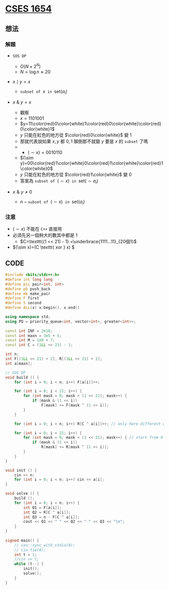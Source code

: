 # [CSES 1654](https://cses.fi/problemset/task/1654)

## 想法

### 解題

- $\texttt{SOS DP}$
  - $O(N\times 2^N)$
  - $N=\log n \approx 20$
- $x \mid y = x$
  - $\texttt{subset of } x \texttt{ in } \text{set}(a_i)$
- $x$ & $y = x$
  - 觀察
  - $x=1101001$
  - $y=11\color{red}0\color{white}1\color{red}0\color{white}\color{red}0\color{white}1$
  - $y$ 只能在紅色的地方從 $\color{red}0\color{white}$ 變 $1$
  - 那就代表說如果 $x,y$ 都 $0,1$ 顛倒那不就變 $y$ 要是 $x$ 的 $\texttt{subset}$ 了嗎
  - - $(\sim x)=0010110$
  - $(\sim y)=00\color{red}1\color{white}0\color{red}1\color{white}\color{red}1\color{white}0$  
  - $y$ 只能在紅色的地方從 $\color{red}1\color{white}$ 變 $0$
  - 答案為 $\texttt{subset of } (\sim x) \texttt{ in } \text{set}(\sim a_i)$
  
- $x \mathrel{\&} y \neq 0$
  - $n-\texttt{subset of } (\sim x) \texttt{ in } \text{set}(a_i)$

### 注意

- $(\sim x)$ 不能在 $\texttt{C++}$ 直接用
- 必須先另一個夠大的數其中都是 $1$
  - $C=\texttt{(1 << 21) - 1} =\underbrace{1111...11}_{20個1}$
- $(\sim x)=(C \texttt{ xor } x) $

## CODE

```cpp
#include <bits/stdc++.h>
#define int long long
#define pii pair<int, int>
#define pb push_back
#define mk make_pair
#define F first
#define S second
#define ALL(x) x.begin(), x.end()

using namespace std;
using PQ = priority_queue<int, vector<int>, greater<int>>;
 
const int INF = 2e18;
const int maxn = 3e5 + 5;
const int M = 1e9 + 7;
const int C = (1LL << 21) - 1;

int n;
int F[(1LL << 21) + 2], R[(1LL << 21) + 2];
int a[maxn];

// SOS DP
void build () {
    for (int i = 0; i < n; i++) F[a[i]]++;

    for (int i = 0; i < 21; i++) {
        for (int mask = 0; mask < (1 << 21); mask++) {
            if (mask & (1 << i))
                F[mask] += F[mask ^ (1 << i)];
        }
    }

    for (int i = 0; i < n; i++) R[C ^ a[i]]++; // only here different with F

    for (int i = 0; i < 21; i++) {
        for (int mask = 0; mask < (1 << 21); mask++) { // start from 0
            if (mask & (1 << i))
                R[mask] += R[mask ^ (1 << i)];
        }
    }
}

void init () {
    cin >> n;
    for (int i = 0; i < n; i++) cin >> a[i];
}

void solve () {
    build ();
    for (int i = 0; i < n; i++) {
        int Q1 = F[a[i]];
        int Q2 = R[C ^ a[i]];
        int Q3 = n - F[C ^ a[i]];
        cout << Q1 << " " << Q2 << " " << Q3 << "\n";
    }
} 
 
signed main() {
    // ios::sync_with_stdio(0);
    // cin.tie(0);
    int t = 1;
    //cin >> t;
    while (t--) {
        init();
        solve();
    }
} 
```

